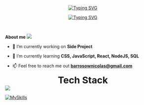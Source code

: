 <br>
<p align="center">
    <a href="https://git.io/typing-svg"><img
            src="https://readme-typing-svg.herokuapp.com?font=Fira+Code&size=28&pause=1000&color=A265F7&random=false&width=435&lines=Hi%2C+I'm+Nicolas+Barroso;Full-Stack+Developer;1%25+better+every+day...%3C3"
            alt="Typing SVG" /></a>
</p>
<p align="center">
    <a href="https://git.io/typing-svg"><img
            src="https://readme-typing-svg.herokuapp.com?font=Fira+Code&size=28&pause=1000&color=A265F7&random=false&width=435&lines=Back-End–Oriented;Active+Learner%2FResearcher;coder+lover+%7B...%7D"
            alt="Typing SVG" /></a>
</p>
<br>


**About me**
<img src="https://user-images.githubusercontent.com/73097560/115834477-dbab4500-a447-11eb-908a-139a6edaec5c.gif">
<br>

<!--Intro start-->
- 🔭 I’m currently working on **Side Project**

- 🌱 I’m currently learning **CSS, JavaScript, React, NodeJS, SQL**

- 📫 Feel free to reach me out **barrosownicolas@gmail.com**

<!--Intro end-->
<div style="display: flex; align-items: center; justify-content: center; flex-direction: row;">
    <b style="font-size: 30px;">
        Tech Stack
    </b>
</div>

<img src="https://user-images.githubusercontent.com/73097560/115834477-dbab4500-a447-11eb-908a-139a6edaec5c.gif">

<p align="center">

[![MySkills](https://skillicons.dev/icons?i=html,css,javascript,react,nodejs,mysql,postman&perline=20)](https://skillicons.dev)
</p>
<br>
<br>
<br>
